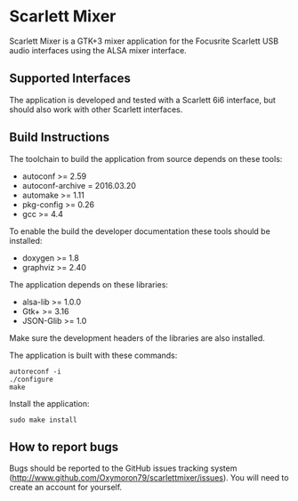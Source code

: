 # Scarlett Mixer
Scarlett Mixer is a GTK+3 mixer application for the Focusrite Scarlett USB audio
interfaces using the ALSA mixer interface.

## Supported Interfaces
The application is developed and tested with a Scarlett 6i6 interface,
but should also work with other Scarlett interfaces.

## Build Instructions
The toolchain to build the application from source depends on these tools:
- autoconf >= 2.59
- autoconf-archive = 2016.03.20
- automake >= 1.11
- pkg-config >= 0.26
- gcc >= 4.4

To enable the build the developer documentation these tools should be installed:
- doxygen >= 1.8
- graphviz >= 2.40

The application depends on these libraries:
- alsa-lib >= 1.0.0
- Gtk+ >= 3.16
- JSON-Glib >= 1.0

Make sure the development headers of the libraries are also installed.

The application is built with these commands:
```
autoreconf -i
./configure
make
```
Install the application:
```
sudo make install
```

## How to report bugs
Bugs should be reported to the GitHub issues tracking system
(http://www.github.com/Oxymoron79/scarlettmixer/issues). 
You will need to create an account for yourself.
